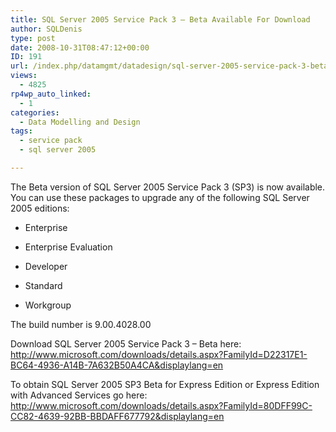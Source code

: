 ```yaml
---
title: SQL Server 2005 Service Pack 3 – Beta Available For Download
author: SQLDenis
type: post
date: 2008-10-31T08:47:12+00:00
ID: 191
url: /index.php/datamgmt/datadesign/sql-server-2005-service-pack-3-beta-avai/
views:
  - 4825
rp4wp_auto_linked:
  - 1
categories:
  - Data Modelling and Design
tags:
  - service pack
  - sql server 2005

---
```

The Beta version of SQL Server 2005 Service Pack 3 (SP3) is now available. You can use these packages to upgrade any of the following SQL Server 2005 editions:

* Enterprise
      
* Enterprise Evaluation
      
* Developer
      
* Standard
      
* Workgroup

The build number is 9.00.4028.00

Download SQL Server 2005 Service Pack 3 &#8211; Beta here: http://www.microsoft.com/downloads/details.aspx?FamilyId=D22317E1-BC64-4936-A14B-7A632B50A4CA&displaylang=en

To obtain SQL Server 2005 SP3 Beta for Express Edition or Express Edition with Advanced Services go here: http://www.microsoft.com/downloads/details.aspx?FamilyId=80DFF99C-CC82-4639-92BB-BBDAFF677792&displaylang=en